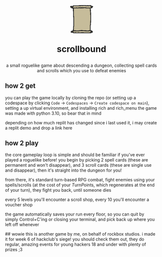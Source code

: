 <h1 align="center">
<img width="75" src="https://raw.githubusercontent.com/enhancedrock/Scrollbound/refs/heads/main/scroll.png" alt="a doodle of a paper scroll">

scrollbound
</h1>
<p align="center">
a small roguelike game about descending a dungeon, collecting spell cards and scrolls which you use to defeat enemies
</p>

## how 2 get
you can play the game locally by cloning the repo (or setting up a codespace by clicking `Code` -> `Codespaces` -> `Create codespace on main`), setting a up virtual environment, and installing rich and rich_menu
the game was made with python 3.10, so bear that in mind

depending on how much replit has changed since i last used it, i may create a replit demo and drop a link here

## how 2 play
the core gameplay loop is simple and should be familiar if you've ever played a roguelike before! you begin by picking 2 spell cards (these are permanent and won't disappear), and 3 scroll cards (these are single use and disappear), then it's straight into the dungeon for you!

from there, it's standard turn-based RPG combat, fight enemies using your spells/scrolls (at the cost of your *T*urn*P*oints, which regenerates at the end of your turn), they fight you back, until someone dies

every 5 levels you'll encounter a scroll shop, every 10 you'll encounter a voucher shop

the game automatically saves your run every floor, so you can quit by simply Control+C'ing or closing your terminal, and pick back up where you left off whenever

## wowie
this is another game by me, on behalf of rockbox studios.
i made it for week 6 of hackclub's siege! you should check them out, they do regular, amazing events for young hackers 18 and under with plenty of prizes ;3
